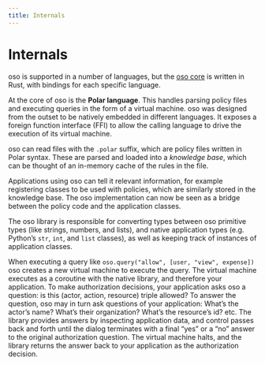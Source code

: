 ```yaml
---
title: Internals
---
```


# Internals

oso is supported in a number of languages,
but the [oso core](https://github.com/osohq/oso) is written in Rust,
with bindings for each specific language.

At the core of oso is the **Polar language**. This handles parsing
policy files and executing queries in the form of a virtual machine. oso was
designed from the outset to be natively embedded in different
languages. It exposes a foreign function interface (FFI) to allow the calling
language to drive the execution of its virtual machine.

oso can read files with the `.polar` suffix, which are policy files written in Polar syntax.
These are parsed and loaded into a *knowledge base*, which can be thought of an
in-memory cache of the rules in the file.

Applications using oso can tell it relevant information, for example registering
classes to be used with policies, which are similarly stored in the knowledge base.
The oso implementation can now be seen as a bridge between the policy code and the application classes.

The oso library is responsible for converting types between oso primitive types
(like strings, numbers, and lists), and native application types (e.g. Python’s
`str`, `int`, and `list` classes), as well as keeping track of instances
of application classes.

When executing a query like `oso.query("allow", [user,
"view", expense])` oso creates a new virtual machine to execute the query.
The virtual machine executes as a coroutine with the native library, and
therefore your application. To make authorization decisions, your application
asks oso a question: is this (actor, action, resource) triple allowed? To answer
the question, oso may in turn ask questions of your application: What’s the
actor’s name? What’s their organization? What’s the resource’s id? etc. The
library provides answers by inspecting application data, and control passes back
and forth until the dialog terminates with a final “yes” or a “no” answer to the
original authorization question. The virtual machine halts, and the library
returns the answer back to your application as the authorization decision.
